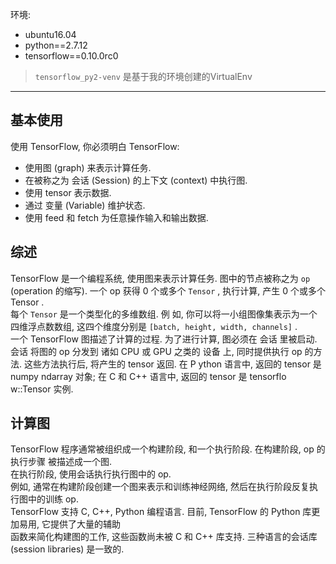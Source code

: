 环境:

+ ubuntu16.04 
+ python==2.7.12
+ tensorflow==0.10.0rc0

> `tensorflow_py2-venv` 是基于我的环境创建的VirtualEnv

---
## 基本使用
使用 TensorFlow, 你必须明白 TensorFlow:

+ 使用图 (graph) 来表示计算任务.
+ 在被称之为 会话 (Session) 的上下文 (context) 中执行图.
+ 使用 tensor 表示数据.
+ 通过 变量 (Variable) 维护状态.
+ 使用 feed 和 fetch 为任意操作输入和输出数据.

## 综述
TensorFlow 是一个编程系统, 使用图来表示计算任务. 图中的节点被称之为 `op `(operation 的缩写). 一个 op
获得 0 个或多个 `Tensor` , 执行计算, 产生 0 个或多个 Tensor .  
每个 `Tensor` 是一个类型化的多维数组. 例
如, 你可以将一小组图像集表示为一个四维浮点数数组, 这四个维度分别是 `[batch, height, width, channels]` .  
一个 TensorFlow 图描述了计算的过程. 为了进行计算, 图必须在 会话 里被启动. 会话 将图的 op 分发到
诸如 CPU 或 GPU 之类的 设备 上, 同时提供执行 op 的方法. 这些方法执行后, 将产生的 tensor 返回. 在 P
ython 语言中, 返回的 tensor 是 numpy ndarray 对象; 在 C 和 C++ 语言中, 返回的 tensor 是 tensorflo
w::Tensor 实例.
## 计算图
TensorFlow 程序通常被组织成一个构建阶段, 和一个执行阶段. 在构建阶段, op 的执行步骤 被描述成一个图.  
在执行阶段, 使用会话执行执行图中的 op.  
例如, 通常在构建阶段创建一个图来表示和训练神经网络, 然后在执行阶段反复执行图中的训练 op.  
TensorFlow 支持 C, C++, Python 编程语言. 目前, TensorFlow 的 Python 库更加易用, 它提供了大量的辅助  
函数来简化构建图的工作, 这些函数尚未被 C 和 C++ 库支持.
三种语言的会话库 (session libraries) 是一致的.
